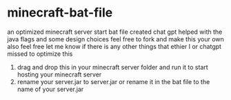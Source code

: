 # minecraft-bat-file
an optimized minecraft server start bat file created chat gpt helped with the java flags and some design choices feel free to fork and make this your own 
also feel free let me know if there is any other things that ethier I or chatgpt missed to optimize this

1. drag and drop this in your minecraft server folder and run it to start hosting your minecraft server
2. rename your server.jar to server.jar or rename it in the bat file to the name of your server.jar
